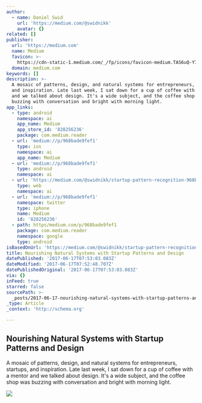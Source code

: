 ```yaml
---
author:
  - name: Daniel Swid
    url: 'https://medium.com/@swidnikk'
    avatar: {}
related: []
publisher:
  url: 'https://medium.com'
  name: Medium
  favicon: >-
    https://cdn-static-1.medium.com/_/fp/icons/favicon-medium.TAS6uQ-Y7kcKgi0xjcYHXw.ico
  domain: medium.com
keywords: []
description: >-
  A mosaic of patterns, design, and natural systems for entrepreneurs, startups,
  and inspiration. Late last week, I sat down for a cup of coffee with a mentor
  and we talked about design. It's a wide subject, and the coffee shop was
  buzzing with conversation and bright with morning light.
app_links:
  - type: android
    namespace: ai
    app_name: Medium
    app_store_id: '828256236'
    package: com.medium.reader
  - url: 'medium://p/968bade9fef1'
    type: ios
    namespace: ai
    app_name: Medium
  - url: 'medium://p/968bade9fef1'
    type: android
    namespace: ai
  - url: 'https://medium.com/@swidnikk/startup-pattern-recognition-968bade9fef1'
    type: web
    namespace: ai
  - url: 'medium://p/968bade9fef1'
    namespace: twitter
    type: iphone
    name: Medium
    id: '828256236'
  - path: https/medium.com/p/968bade9fef1
    package: com.medium.reader
    namespace: google
    type: android
isBasedOnUrl: 'https://medium.com/@swidnikk/startup-pattern-recognition-968bade9fef1'
title: Nourishing Natural Systems with Startup Patterns and Design
datePublished: '2017-06-17T07:53:03.083Z'
dateModified: '2017-06-17T07:52:48.707Z'
datePublishedOriginal: '2017-06-17T07:53:03.083Z'
via: {}
inFeed: true
starred: false
sourcePath: >-
  _posts/2017-06-17-nourishing-natural-systems-with-startup-patterns-and-design.md
_type: Article
_context: 'http://schema.org'

---
```

<article style=""><h1>Nourishing Natural Systems with Startup Patterns and Design</h1><p>A mosaic of patterns, design, and natural systems for entrepreneurs, startups, and inspiration. Late last week, I sat down for a cup of coffee with a mentor and we talked about design. It's a wide subject, and the coffee shop was buzzing with conversation and bright with morning light.</p><img src="https://cdn-images-1.medium.com/max/1200/1*BlJ_5AuqLTCl3zNwYRBUzA.jpeg" /></article>